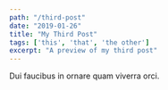 ```yaml
---
path: "/third-post"
date: "2019-01-26"
title: "My Third Post"
tags: ['this', 'that', 'the other']
excerpt: "A preview of my third post"
---
```


Dui faucibus in ornare quam viverra orci.
